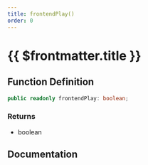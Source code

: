 ```yaml
---
title: frontendPlay()
order: 0
---
```


# {{ $frontmatter.title }}

<!--@include: ./frontendPlay_partial_header.md-->

## Function Definition

```ts
public readonly frontendPlay: boolean;
```

### Returns

* boolean

## Documentation

<!--@include: ./frontendPlay_partial_footer.md-->
